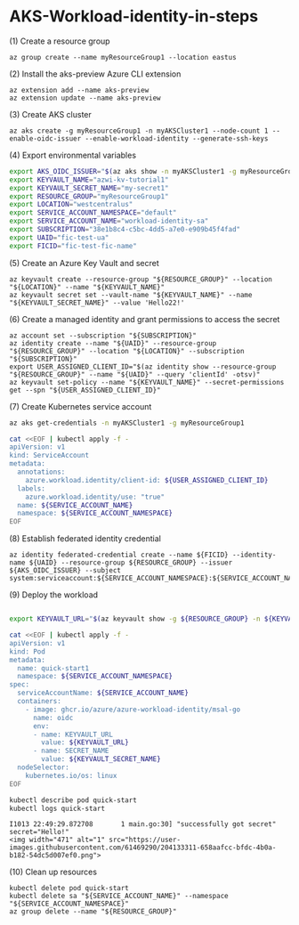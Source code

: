 # AKS-Workload-identity-in-steps

(1) Create a resource group
```azurecli
az group create --name myResourceGroup1 --location eastus
```

(2) Install the aks-preview Azure CLI extension
```azurecli
az extension add --name aks-preview
az extension update --name aks-preview
```

(3) Create AKS cluster
```azurecli
az aks create -g myResourceGroup1 -n myAKSCluster1 --node-count 1 --enable-oidc-issuer --enable-workload-identity --generate-ssh-keys
```
(4) Export environmental variables
```bash
export AKS_OIDC_ISSUER="$(az aks show -n myAKSCluster1 -g myResourceGroup1 --query "oidcIssuerProfile.issuerUrl" -otsv)"
export KEYVAULT_NAME="azwi-kv-tutorial1"
export KEYVAULT_SECRET_NAME="my-secret1"
export RESOURCE_GROUP="myResourceGroup1"
export LOCATION="westcentralus"
export SERVICE_ACCOUNT_NAMESPACE="default"
export SERVICE_ACCOUNT_NAME="workload-identity-sa"
export SUBSCRIPTION="38e1b8c4-c5bc-4dd5-a7e0-e909b45f4fad"
export UAID="fic-test-ua"
export FICID="fic-test-fic-name"
```
(5) Create an Azure Key Vault and secret

```azurecli
az keyvault create --resource-group "${RESOURCE_GROUP}" --location "${LOCATION}" --name "${KEYVAULT_NAME}"
az keyvault secret set --vault-name "${KEYVAULT_NAME}" --name "${KEYVAULT_SECRET_NAME}" --value 'Hello22!'
```
(6) Create a managed identity and grant permissions to access the secret

```azurecli
az account set --subscription "${SUBSCRIPTION}"
az identity create --name "${UAID}" --resource-group "${RESOURCE_GROUP}" --location "${LOCATION}" --subscription "${SUBSCRIPTION}"
export USER_ASSIGNED_CLIENT_ID="$(az identity show --resource-group "${RESOURCE_GROUP}" --name "${UAID}" --query 'clientId' -otsv)"
az keyvault set-policy --name "${KEYVAULT_NAME}" --secret-permissions get --spn "${USER_ASSIGNED_CLIENT_ID}"
```

(7) Create Kubernetes service account

```bash
az aks get-credentials -n myAKSCluster1 -g myResourceGroup1

cat <<EOF | kubectl apply -f -
apiVersion: v1
kind: ServiceAccount
metadata:
  annotations:
    azure.workload.identity/client-id: ${USER_ASSIGNED_CLIENT_ID}
  labels:
    azure.workload.identity/use: "true"
  name: ${SERVICE_ACCOUNT_NAME}
  namespace: ${SERVICE_ACCOUNT_NAMESPACE}
EOF
```
(8) Establish federated identity credential

```azurecli
az identity federated-credential create --name ${FICID} --identity-name ${UAID} --resource-group ${RESOURCE_GROUP} --issuer ${AKS_OIDC_ISSUER} --subject system:serviceaccount:${SERVICE_ACCOUNT_NAMESPACE}:${SERVICE_ACCOUNT_NAME}

```
(9) Deploy the workload

```bash

export KEYVAULT_URL="$(az keyvault show -g ${RESOURCE_GROUP} -n ${KEYVAULT_NAME} --query properties.vaultUri -o tsv)"

cat <<EOF | kubectl apply -f -
apiVersion: v1
kind: Pod
metadata:
  name: quick-start1
  namespace: ${SERVICE_ACCOUNT_NAMESPACE}
spec:
  serviceAccountName: ${SERVICE_ACCOUNT_NAME}
  containers:
    - image: ghcr.io/azure/azure-workload-identity/msal-go
      name: oidc
      env:
      - name: KEYVAULT_URL
        value: ${KEYVAULT_URL}
      - name: SECRET_NAME
        value: ${KEYVAULT_SECRET_NAME}
  nodeSelector:
    kubernetes.io/os: linux
EOF

kubectl describe pod quick-start
kubectl logs quick-start
```

```output
I1013 22:49:29.872708       1 main.go:30] "successfully got secret" secret="Hello!"
<img width="471" alt="1" src="https://user-images.githubusercontent.com/61469290/204133311-658aafcc-bfdc-4b0a-b182-54dc5d007ef0.png">
```
(10) Clean up resources

```azurecli
kubectl delete pod quick-start
kubectl delete sa "${SERVICE_ACCOUNT_NAME}" --namespace "${SERVICE_ACCOUNT_NAMESPACE}"
az group delete --name "${RESOURCE_GROUP}"
```

